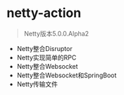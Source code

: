 # netty-action

> Netty版本5.0.0.Alpha2

- Netty整合Disruptor
- Netty实现简单的RPC
- Netty整合Websocket
- Netty整合Websocket和SpringBoot
- Netty传输文件